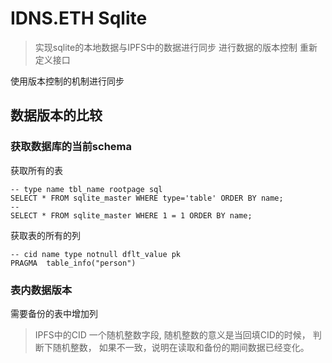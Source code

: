 # IDNS.ETH Sqlite

> 实现sqlite的本地数据与IPFS中的数据进行同步
> 进行数据的版本控制
> 重新定义接口

使用版本控制的机制进行同步

## 数据版本的比较

### 获取数据库的当前schema

获取所有的表
```
-- type name tbl_name rootpage sql
SELECT * FROM sqlite_master WHERE type='table' ORDER BY name;
-- 
SELECT * FROM sqlite_master WHERE 1 = 1 ORDER BY name;
```
获取表的所有的列
```
-- cid name type notnull dflt_value pk
PRAGMA  table_info("person")
```


### 表内数据版本
需要备份的表中增加列
> IPFS中的CID
> 一个随机整数字段, 随机整数的意义是当回填CID的时候， 判断下随机整数， 如果不一致，说明在读取和备份的期间数据已经变化。
> 